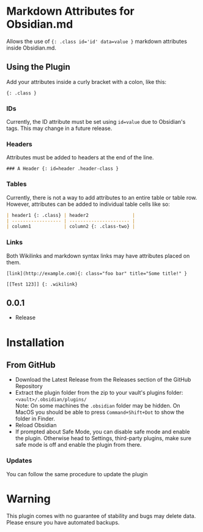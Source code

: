 # Markdown Attributes for Obsidian.md

Allows the use of `{: .class id='id' data=value }` markdown attributes inside Obsidian.md.

## Using the Plugin

Add your attributes inside a curly bracket with a colon, like this:

`{: .class }`

### IDs

Currently, the ID attribute must be set using `id=value` due to Obsidian's tags. This may change in a future release.

### Headers

Attributes must be added to headers at the end of the line.

`### A Header {: id=header .header-class }`

### Tables

Currently, there is not a way to add attributes to an entire table or table row. However, attributes can be added to individual table cells like so:

```markdown
| header1 {: .class} | header2                |
| ------------------ | ---------------------- |
| column1            | column2 {: .class-two} |
```

### Links

Both Wikilinks and markdown syntax links may have attributes placed on them.

`[link](http://example.com){: class="foo bar" title="Some title!" }`

`[[Test 123]] {: .wikilink}`

## 0.0.1

-   Release

# Installation

<!-- ## From within Obsidian

From Obsidian v0.9.8, you can activate this plugin within Obsidian by doing the following:

-   Open Settings > Third-party plugin
-   Make sure Safe mode is **off**
-   Click Browse community plugins
-   Search for this plugin
-   Click Install
-   Once installed, close the community plugins window and activate the newly installed plugin -->

## From GitHub

-   Download the Latest Release from the Releases section of the GitHub Repository
-   Extract the plugin folder from the zip to your vault's plugins folder: `<vault>/.obsidian/plugins/`  
    Note: On some machines the `.obsidian` folder may be hidden. On MacOS you should be able to press `Command+Shift+Dot` to show the folder in Finder.
-   Reload Obsidian
-   If prompted about Safe Mode, you can disable safe mode and enable the plugin.
    Otherwise head to Settings, third-party plugins, make sure safe mode is off and
    enable the plugin from there.

### Updates

You can follow the same procedure to update the plugin

# Warning

This plugin comes with no guarantee of stability and bugs may delete data.
Please ensure you have automated backups.
